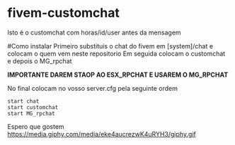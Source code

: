 # fivem-customchat
Isto é o customchat com horas/id/user antes da mensagem

#Como instalar
Primeiro substituis o chat do fivem em [system]/chat e colocam o quem vem neste repositorio
Em seguida colocam o customchat e depois o MG_rpchat

__**IMPORTANTE DAREM STAOP AO ESX_RPCHAT E USAREM O MG_RPCHAT**__

No final colocam no vosso server.cfg pela seguinte ordem
```
start chat
start customchat
start MG_rpchat
```

Espero que gostem
https://media.giphy.com/media/eke4aucrezwK4uRYH3/giphy.gif
